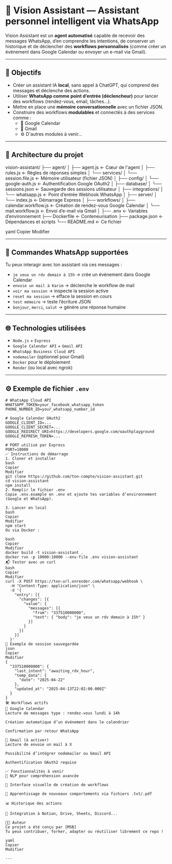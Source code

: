 # 🤖 Vision Assistant — Assistant personnel intelligent via WhatsApp

Vision Assistant est un **agent automatisé** capable de recevoir des messages WhatsApp, d’en comprendre les intentions, de conserver un historique et de déclencher des **workflows personnalisés** (comme créer un événement dans Google Calendar ou envoyer un e-mail via Gmail).

---

## 🎯 Objectifs

- Créer un assistant IA **local**, sans appel à ChatGPT, qui comprend des messages et déclenche des actions.
- Utiliser **WhatsApp comme point d’entrée (déclencheur)** pour lancer des workflows (rendez-vous, email, tâches…).
- Mettre en place une **mémoire conversationnelle** avec un fichier JSON.
- Construire des workflows **modulables** et connectés à des services comme :
  - 📅 Google Calendar
  - 📧 Gmail
  - ⚙️ D'autres modules à venir...

---

## 📁 Architecture du projet

vision-assistant/ ├── agent/ │ ├── agent.js ← Cœur de l'agent │ ├── rules.js ← Règles de réponses simples │ └── services/ │ └── session.file.js ← Mémoire utilisateur (fichier JSON) │ ├── config/ │ └── google-auth.js ← Authentification Google OAuth2 │ ├── database/ │ └── sessions.json ← Sauvegarde des sessions utilisateur │ ├── integrations/ │ └── whatsapp.js ← Point d’entrée Webhook WhatsApp │ ├── server/ │ └── index.js ← Démarrage Express │ ├── workflows/ │ ├── calendar.workflow.js ← Création de rendez-vous Google Calendar │ └── mail.workflow.js ← Envoi d’e-mail via Gmail │ ├── .env ← Variables d’environnement ├── Dockerfile ← Conteneurisation ├── package.json ← Dépendances et scripts └── README.md ← Ce fichier

yaml
Copier
Modifier

---

## 💬 Commandes WhatsApp supportées

Tu peux interagir avec ton assistant via ces messages :

- `je veux un rdv demain à 15h` → crée un événement dans Google Calendar
- `envoie un mail à Karim` → déclenche le workflow de mail
- `voir ma session` → inspecte la session active
- `reset ma session` → efface la session en cours
- `test mémoire` → teste l’écriture JSON
- `bonjour`, `merci`, `salut` → génère une réponse humaine

---

## 🌐 Technologies utilisées

- `Node.js` + `Express`
- `Google Calendar API` + `Gmail API`
- `WhatsApp Business Cloud API`
- `nodemailer` (optionnel pour Gmail)
- `Docker` pour le déploiement
- `Render` (ou local avec ngrok)

---

## ⚙️ Exemple de fichier `.env`

```env
# WhatsApp Cloud API
WHATSAPP_TOKEN=your_facebook_whatsapp_token
PHONE_NUMBER_ID=your_whatsapp_number_id

# Google Calendar OAuth2
GOOGLE_CLIENT_ID=...
GOOGLE_CLIENT_SECRET=...
GOOGLE_REDIRECT_URI=https://developers.google.com/oauthplayground
GOOGLE_REFRESH_TOKEN=...

# PORT utilisé par Express
PORT=10000
✅ Instructions de démarrage
1. Cloner et installer
bash
Copier
Modifier
git clone https://github.com/ton-compte/vision-assistant.git
cd vision-assistant
npm install
2. Remplir le fichier .env
Copie .env.example en .env et ajoute tes variables d’environnement (Google et WhatsApp).

3. Lancer en local
bash
Copier
Modifier
npm start
Ou via Docker :

bash
Copier
Modifier
docker build -t vision-assistant .
docker run -p 10000:10000 --env-file .env vision-assistant
📬 Tester avec un curl
bash
Copier
Modifier
curl -X POST https://ton-url.onrender.com/whatsapp/webhook \
  -H "Content-Type: application/json" \
  -d '{
    "entry": [{
      "changes": [{
        "value": {
          "messages": [{
            "from": "337510000000",
            "text": { "body": "je veux un rdv demain à 15h" }
          }]
        }
      }]
    }]
  }'
🧠 Exemple de session sauvegardée
json
Copier
Modifier
{
  "337510000000": {
    "last_intent": "awaiting_rdv_hour",
    "temp_data": {
      "date": "2025-04-22"
    },
    "updated_at": "2025-04-13T22:02:00.000Z"
  }
}
🛠 Workflows actifs
📅 Google Calendar
Lecture de messages type : rendez-vous lundi à 14h

Création automatique d’un événement dans le calendrier

Confirmation par retour WhatsApp

📧 Gmail (à activer)
Lecture de envoie un mail à X

Possibilité d’intégrer nodemailer ou Gmail API

Authentification OAuth2 requise

✅ Fonctionnalités à venir
🔎 NLP pour compréhension avancée

📌 Interface visuelle de création de workflows

🧠 Apprentissage de nouveaux comportements via fichiers .txt/.pdf

📊 Historique des actions

🔁 Intégration à Notion, Drive, Sheets, Discord...

👨‍💻 Auteur
Ce projet a été conçu par [MSB]
Tu peux contribuer, forker, adapter ou réutiliser librement ce repo !

yaml
Copier
Modifier

---






